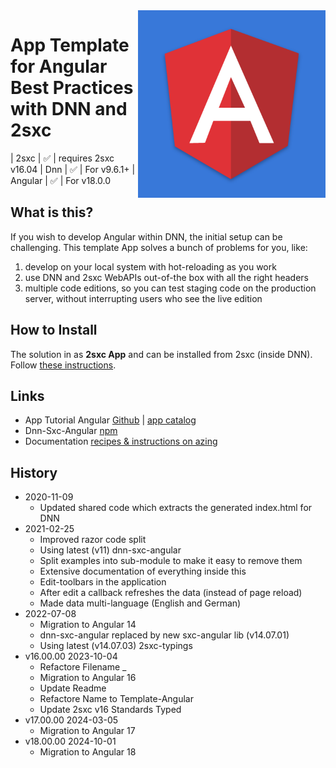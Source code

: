 <img src="app-icon.png" width="300px" align="right">

# App Template for Angular Best Practices with DNN and 2sxc

| 2sxc                | ✅    | requires 2sxc v16.04
| Dnn                 | ✅    | For v9.6.1+
| Angular             | ✅    | For v18.0.0

## What is this?

If you wish to develop Angular within DNN, the initial setup can be challenging. This template App solves a bunch of problems for you, like:

1. develop on your local system with hot-reloading as you work
1. use DNN and 2sxc WebAPIs out-of-the box with all the right headers
1. multiple code editions, so you can test staging code on the production server, without interrupting users who see the live edition

## How to Install

The solution in as **2sxc App** and can be installed from 2sxc (inside DNN). Follow [these instructions](https://azing.org/2sxc/r/oCmPBI3p).

## Links

* App Tutorial Angular  [Github](https://github.com/2sic/app-template-angular) | [app catalog](https://2sxc.org/en/apps/app/tutorial-and-template-app-for-angular-11)
* Dnn-Sxc-Angular [npm](https://www.npmjs.com/package/@2sic.com/dnn-sxc-angular)
* Documentation [recipes & instructions on azing](https://azing.org/2sxc/l/VPE4Usua/angular-apps-development)

## History

* 2020-11-09
  * Updated shared code which extracts the generated index.html for DNN
* 2021-02-25
  * Improved razor code split
  * Using latest (v11) dnn-sxc-angular
  * Split examples into sub-module to make it easy to remove them
  * Extensive documentation of everything inside this
  * Edit-toolbars in the application
  * After edit a callback refreshes the data (instead of page reload)
  * Made data multi-language (English and German)
* 2022-07-08
  * Migration to Angular 14
  * dnn-sxc-angular replaced by new sxc-angular lib (v14.07.01)
  * Using latest (v14.07.03) 2sxc-typings
* v16.00.00 2023-10-04
  * Refactore Filename _
  * Migration to Angular 16
  * Update Readme
  * Refactore Name to Template-Angular
  * Update 2sxc v16 Standards Typed
* v17.00.00 2024-03-05
  * Migration to Angular 17
* v18.00.00 2024-10-01
  * Migration to Angular 18
